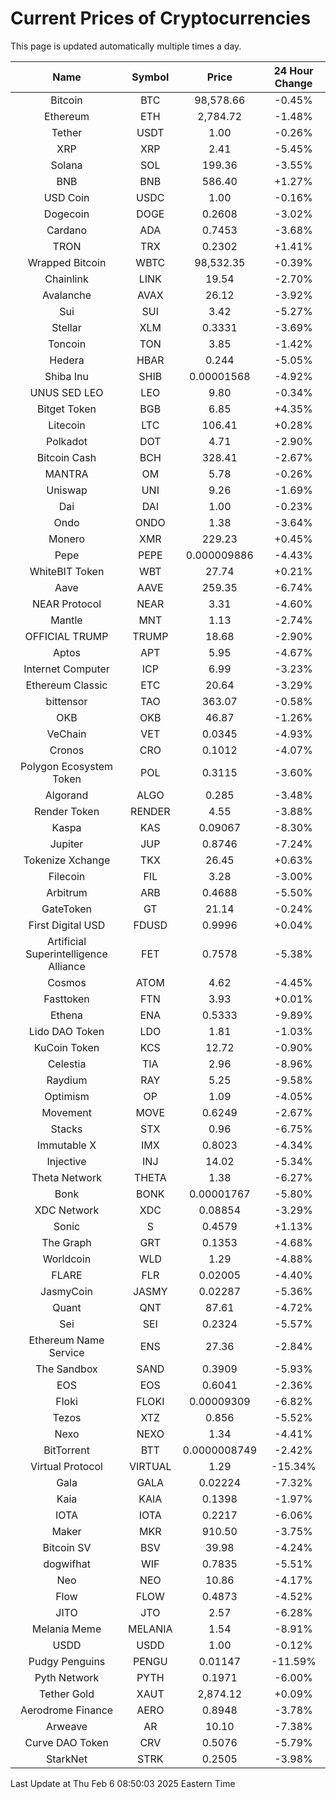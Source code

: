 # Current Prices of Cryptocurrencies
This page is updated automatically multiple times a day.

| Name | Symbol | Price | 24 Hour Change |
| :---: |:---:| :---: | :---: |
| Bitcoin | BTC | 98,578.66 | -0.45% |
| Ethereum | ETH | 2,784.72 | -1.48% |
| Tether | USDT | 1.00 | -0.26% |
| XRP | XRP | 2.41 | -5.45% |
| Solana | SOL | 199.36 | -3.55% |
| BNB | BNB | 586.40 | +1.27% |
| USD Coin | USDC | 1.00 | -0.16% |
| Dogecoin | DOGE | 0.2608 | -3.02% |
| Cardano | ADA | 0.7453 | -3.68% |
| TRON | TRX | 0.2302 | +1.41% |
| Wrapped Bitcoin | WBTC | 98,532.35 | -0.39% |
| Chainlink | LINK | 19.54 | -2.70% |
| Avalanche | AVAX | 26.12 | -3.92% |
| Sui | SUI | 3.42 | -5.27% |
| Stellar | XLM | 0.3331 | -3.69% |
| Toncoin | TON | 3.85 | -1.42% |
| Hedera | HBAR | 0.244 | -5.05% |
| Shiba Inu | SHIB | 0.00001568 | -4.92% |
| UNUS SED LEO | LEO | 9.80 | -0.34% |
| Bitget Token | BGB | 6.85 | +4.35% |
| Litecoin | LTC | 106.41 | +0.28% |
| Polkadot | DOT | 4.71 | -2.90% |
| Bitcoin Cash | BCH | 328.41 | -2.67% |
| MANTRA | OM | 5.78 | -0.26% |
| Uniswap | UNI | 9.26 | -1.69% |
| Dai | DAI | 1.00 | -0.23% |
| Ondo | ONDO | 1.38 | -3.64% |
| Monero | XMR | 229.23 | +0.45% |
| Pepe | PEPE | 0.000009886 | -4.43% |
| WhiteBIT Token | WBT | 27.74 | +0.21% |
| Aave | AAVE | 259.35 | -6.74% |
| NEAR Protocol | NEAR | 3.31 | -4.60% |
| Mantle | MNT | 1.13 | -2.74% |
| OFFICIAL TRUMP | TRUMP | 18.68 | -2.90% |
| Aptos | APT | 5.95 | -4.67% |
| Internet Computer | ICP | 6.99 | -3.23% |
| Ethereum Classic | ETC | 20.64 | -3.29% |
| bittensor | TAO | 363.07 | -0.58% |
| OKB | OKB | 46.87 | -1.26% |
| VeChain | VET | 0.0345 | -4.93% |
| Cronos | CRO | 0.1012 | -4.07% |
| Polygon Ecosystem Token | POL | 0.3115 | -3.60% |
| Algorand | ALGO | 0.285 | -3.48% |
| Render Token | RENDER | 4.55 | -3.88% |
| Kaspa | KAS | 0.09067 | -8.30% |
| Jupiter | JUP | 0.8746 | -7.24% |
| Tokenize Xchange | TKX | 26.45 | +0.63% |
| Filecoin | FIL | 3.28 | -3.00% |
| Arbitrum | ARB | 0.4688 | -5.50% |
| GateToken | GT | 21.14 | -0.24% |
| First Digital USD | FDUSD | 0.9996 | +0.04% |
| Artificial Superintelligence Alliance | FET | 0.7578 | -5.38% |
| Cosmos | ATOM | 4.62 | -4.45% |
| Fasttoken | FTN | 3.93 | +0.01% |
| Ethena | ENA | 0.5333 | -9.89% |
| Lido DAO Token | LDO | 1.81 | -1.03% |
| KuCoin Token | KCS | 12.72 | -0.90% |
| Celestia | TIA | 2.96 | -8.96% |
| Raydium | RAY | 5.25 | -9.58% |
| Optimism | OP | 1.09 | -4.05% |
| Movement | MOVE | 0.6249 | -2.67% |
| Stacks | STX | 0.96 | -6.75% |
| Immutable X | IMX | 0.8023 | -4.34% |
| Injective | INJ | 14.02 | -5.34% |
| Theta Network | THETA | 1.38 | -6.27% |
| Bonk | BONK | 0.00001767 | -5.80% |
| XDC Network | XDC | 0.08854 | -3.29% |
| Sonic | S | 0.4579 | +1.13% |
| The Graph | GRT | 0.1353 | -4.68% |
| Worldcoin | WLD | 1.29 | -4.88% |
| FLARE | FLR | 0.02005 | -4.40% |
| JasmyCoin | JASMY | 0.02287 | -5.36% |
| Quant | QNT | 87.61 | -4.72% |
| Sei | SEI | 0.2324 | -5.57% |
| Ethereum Name Service | ENS | 27.36 | -2.84% |
| The Sandbox | SAND | 0.3909 | -5.93% |
| EOS | EOS | 0.6041 | -2.36% |
| Floki | FLOKI | 0.00009309 | -6.82% |
| Tezos | XTZ | 0.856 | -5.52% |
| Nexo | NEXO | 1.34 | -4.41% |
| BitTorrent | BTT | 0.0000008749 | -2.42% |
| Virtual Protocol | VIRTUAL | 1.29 | -15.34% |
| Gala | GALA | 0.02224 | -7.32% |
| Kaia | KAIA | 0.1398 | -1.97% |
| IOTA | IOTA | 0.2217 | -6.06% |
| Maker | MKR | 910.50 | -3.75% |
| Bitcoin SV | BSV | 39.98 | -4.24% |
| dogwifhat | WIF | 0.7835 | -5.51% |
| Neo | NEO | 10.86 | -4.17% |
| Flow | FLOW | 0.4873 | -4.52% |
| JITO | JTO | 2.57 | -6.28% |
| Melania Meme | MELANIA | 1.54 | -8.91% |
| USDD | USDD | 1.00 | -0.12% |
| Pudgy Penguins | PENGU | 0.01147 | -11.59% |
| Pyth Network | PYTH | 0.1971 | -6.00% |
| Tether Gold | XAUT | 2,874.12 | +0.09% |
| Aerodrome Finance | AERO | 0.8948 | -3.78% |
| Arweave | AR | 10.10 | -7.38% |
| Curve DAO Token | CRV | 0.5076 | -5.79% |
| StarkNet | STRK | 0.2505 | -3.98% |

Last Update at Thu Feb  6 08:50:03 2025 Eastern Time